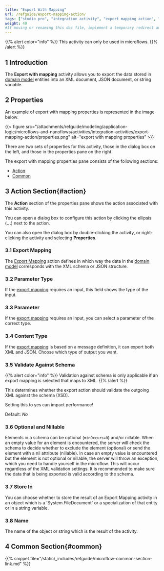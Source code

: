 ```yaml
---
title: "Export With Mapping"
url: /refguide/export-mapping-action/
tags: ["studio pro", "integration activity", "export mapping action", "export to xml"]
weight: 40
#If moving or renaming this doc file, implement a temporary redirect and let the respective team know they should update the URL in the product. See Mapping to Products for more details.
---
```


{{% alert color="info" %}}
This activity can only be used in microflows.
{{% /alert %}}

## 1 Introduction

The **Export with mapping** activity allows you to export the data stored in [domain model](/refguide/domain-model/) entities into an XML document, JSON document, or string variable.

## 2 Properties

An example of export with mapping properties is represented in the image below:

{{< figure src="/attachments/refguide/modeling/application-logic/microflows-and-nanoflows/activities/integration-activities/export-mapping-action/properties.png" alt="export with mapping properties" >}}

There are two sets of properties for this activity, those in the dialog box on the left, and those in the properties pane on the right.

The export with mapping properties pane consists of the following sections:

* [Action](#action)
* [Common](#common)

## 3 Action Section{#action}

The **Action** section of the properties pane shows the action associated with this activity.

You can open a dialog box to configure this action by clicking the ellipsis (**…**) next to the action.

You can also open the dialog box by double-clicking the activity, or right-clicking the activity and selecting **Properties**.

### 3.1 Export Mapping

The [Export Mapping](/refguide/export-mappings/) action defines in which way the data in the [domain model](/refguide/domain-model/) corresponds with the XML schema or JSON structure.

### 3.2 Parameter Type

If the [export mapping](/refguide/export-mappings/) requires an input, this field shows the type of the input.

### 3.3 Parameter

If the [export mapping](/refguide/export-mappings/) requires an input, you can select a parameter of the correct type.

### 3.4 Content Type

If the [export mapping](/refguide/export-mappings/) is based on a message definition, it can export both XML and JSON. Choose which type of output you want.

### 3.5 Validate Against Schema

{{% alert color="info" %}}
Validation against schema is only applicable if an export mapping is selected that maps to XML.
{{% /alert %}}

This determines whether the export action should validate the outgoing XML against the schema (XSD).

Setting this to yes can impact performance!

Default: *No*

### 3.6 Optional and Nillable

Elements in a schema can be optional (`minOccurs=0`) and/or nillable. When an empty value for an element is encountered, the server will check the schema to decide whether to exclude the element (optional) or send the element with a nil attribute (nillable). In case an empty value is encountered but the element is not optional or nillable, the server will throw an exception, which you need to handle yourself in the microflow. This will occur regardless of the XML validation settings. It is recommended to make sure the data that is being exported is valid according to the schema.

### 3.7 Store In

You can choose whether to store the result of an Export Mapping activity in an object which is a 'System.FileDocument' or a specialization of that entity or in a string variable.

### 3.8 Name

The name of the object or string which is the result of the activity.

## 4 Common Section{#common}

{{% snippet file="/static/_includes/refguide/microflow-common-section-link.md" %}}
